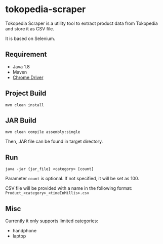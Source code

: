 # tokopedia-scraper

Tokopedia Scraper is a utility tool to extract product data from Tokopedia and store it as CSV file.

It is based on Selenium.

## Requirement
* Java 1.8
* Maven
* [Chrome Driver](https://github.com/SeleniumHQ/selenium/wiki/ChromeDriver)

## Project Build
```mvn clean install```

## JAR Build
```mvn clean compile assembly:single```

Then, JAR file can be found in target directory.

## Run
```java -jar {jar_file} <category> [count]```

Parameter `count` is optional. If not specified, it will be set as 100.

CSV file will be provided with a name in the following format: `Product_<category>_<timeInMillis>.csv`

## Misc
Currently it only supports limited categories:
* handphone
* laptop
